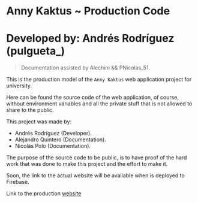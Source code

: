 # Anny Kaktus ~ Production Code
# Developed by: Andrés Rodríguez (pulgueta_)

> Documentation assisted by Alechini && PNicolas_51.

This is the production model of the `Anny Kaktus` web application project for university.

Here can be found the source code of the web application, of course, without environment variables and all the private stuff that is not allowed to share to the public.

This project was made by:

- Andrés Rodríguez (Developer).
- Alejandro Quintero (Documentation).
- Nicolás Polo (Documentation).

The purpose of the source code to be public, is to have proof of the hard work that was done to make this project and the effort to make it.

Soon, the link to the actual website will be available when is deployed to Firebase.

Link to the production [website](https://github.com/pulgueta/Anny-Kaktus---Production)